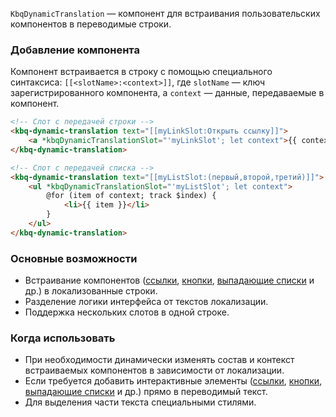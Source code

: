 `KbqDynamicTranslation` — компонент для встраивания пользовательских компонентов в переводимые строки.

<!-- example(dynamic-translation-overview) -->

### Добавление компонента

Компонент встраивается в строку с помощью специального синтаксиса: `[[<slotName>:<context>]]`, где `slotName` — ключ зарегистрированного компонента, а `context` — данные, передаваемые в компонент.

<!-- prettier-ignore -->
```html
<!-- Слот с передачей строки -->
<kbq-dynamic-translation text="[[myLinkSlot:Открыть ссылку]]">
    <a *kbqDynamicTranslationSlot="'myLinkSlot'; let context">{{ context }}</a>
</kbq-dynamic-translation>

<!-- Слот с передачей списка -->
<kbq-dynamic-translation text="[[myListSlot:(первый,второй,третий)]]">
    <ul *kbqDynamicTranslationSlot="'myListSlot'; let context">
        @for (item of context; track $index) {
            <li>{{ item }}</li>
        }
    </ul>
</kbq-dynamic-translation>
```

### Основные возможности

- Встраивание компонентов ([ссылки](/ru/components/link), [кнопки](/ru/components/button), [выпадающие списки](/ru/components/dropdown) и др.) в локализованные строки.
- Разделение логики интерфейса от текстов локализации.
- Поддержка нескольких слотов в одной строке.

### Когда использовать

- При необходимости динамически изменять состав и контекст встраиваемых компонентов в зависимости от локализации.
- Если требуется добавить интерактивные элементы ([ссылки](/ru/components/link), [кнопки](/ru/components/button), [выпадающие списки](/ru/components/dropdown) и др.) прямо в переводимый текст.
- Для выделения части текста специальными стилями.
